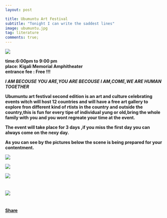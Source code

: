 ```yaml
---
layout: post

title: Ubumuntu Art Festival
subtitle: "Tonight I can write the saddest lines"
image: ubumuntu.jpg
tag: literature
comments: true;
---
```



<img src="{{site.github.url}}/img/ubumuntu.jpg">

<strong>time:6:00pm to 9:00 pm<br>place: Kigali Memorial Amphitheater<br>entrance fee : Free !!!



*I AM BECOUSE YOU ARE,YOU ARE BECOUSE I AM,COME,WE ARE HUMAN TOGETHER*

Ubumuntu art festival second edition is an art and culture celebrating events witch will host 12 countries and will have a free art gallery to explore fron different kind of rtists in the country and outside the country,this is fun for every tipe of individual yung or old,bring the whole family with you and you wont regreate your time at the event.

The event will take place for <strong>3 days</strong> ,if you miss the first day you can always come on the nexy day.


<strong>As you can see by the pictures below the scene is being prepared for your contentment.</strong>

<img src="{{site.github.url}}/img/ubumuntu post1.jpg">
<p></p>
<img src="{{site.github.url}}/img/ubumuntu post2.jpg">
<p></p>
<img src="{{site.github.url}}/img/ubumuntu post3.jpg">
<h1></h1>
<img src="{{site.github.url}}/img/ubu.jpg">
<h1></h1>

<div class="fb-share-button" data-href="http://upkigali.com/2016/07/15/ubumuntu-art-festival.html" data-layout="button_count" data-size="large" data-mobile-iframe="true"><a class="fb-xfbml-parse-ignore" target="_blank" href="https://www.facebook.com/sharer/sharer.php?u=http%3A%2F%2Fupkigali.com%2F2016%2F07%2F15%2Fubumuntu-art-festival.html&amp;src=sdkpreparse">Share</a></div>

